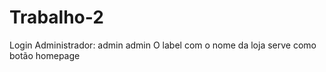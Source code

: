 # Trabalho-2
Login Administrador:
admin
admin       O label com o nome da loja serve como botão homepage
